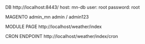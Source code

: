 DB http://localhost:8443/
host: mn-db
user: root
password: root

MAGENTO
admin_mn
admin / admin123

MODULE PAGE
http://localhost/weather/index

CRON ENDPOINT
http://localhost/weather/index/cron
